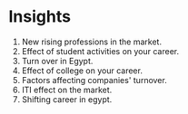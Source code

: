 # Insights

1. New rising professions in the market.
2. Effect of student activities on your career.
3. Turn over in Egypt.
4. Effect of college on your career.
5. Factors affecting companies' turnover.
6. ITI effect on the market.
7. Shifting career in egypt.


